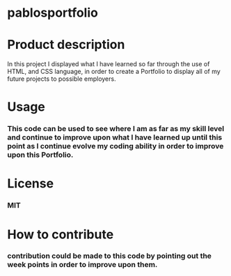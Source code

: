 # pablosportfolio

# Product description
In this project I  displayed what I have learned so far through the use of HTML, and CSS language, in order to create a Portfolio to display all of my future projects to possible employers.
# Usage
### This code can be used to see where I am as far as my skill level and continue to improve upon what I have learned up until this point as I continue evolve my coding ability in order to improve upon this Portfolio.
# License
### MIT
# How to contribute
### contribution could be made to this code by pointing out the week points in order to improve upon them.


